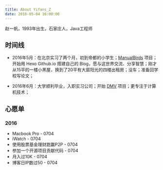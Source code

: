 ```yaml
---
title: About Yifans_Z
date: 2016-05-04 16:00:00
---
```

赵一帆，1993年出生，石家庄人，Java工程师

## 时间线

- 2016年5月：在北京实习了两个月，初到帝都的小学生；[ManualBirds](http://www.manualbirds.com) 项目；开始用 Hexo Github.io 撘建自己的 Blog，愿与这世界交流、分享智慧；刚才从15平的一楼小黑屋，换到了20平有大窗阳光的四楼出租房；没车；准备回学校写论文；

- 2016年6月：大学顺利毕业，入职实习公司；开始 [DMV](http://dmv-tests.org/) 项目；更专注于计算机技术；


## 心愿单

### 2016
- Macbook Pro - 0704
- iWatch - 0704
- 使用股票基金理财跑赢P2P - 0704
- 参加一个开源项目贡献代码 - 0704
- 月入过10K - 0704
- 博客日IP数过50 - 0704
